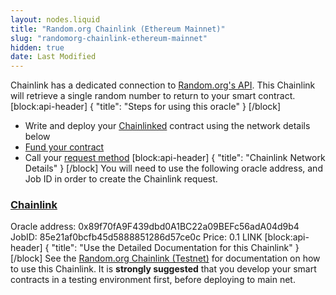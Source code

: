 ```yaml
---
layout: nodes.liquid
title: "Random.org Chainlink (Ethereum Mainnet)"
slug: "randomorg-chainlink-ethereum-mainnet"
hidden: true
date: Last Modified
---
```

Chainlink has a dedicated connection to <a href="https://www.random.org/" target="_blank">Random.org's API</a>. This Chainlink will retrieve a single random number to return to your smart contract.
[block:api-header]
{
  "title": "Steps for using this oracle"
}
[/block]
- Write and deploy your [Chainlinked](doc:create-a-chainlinked-project) contract using the network details below
- [Fund your contract](doc:fund-your-contract) 
- Call your [request method](#section-chainlink-examples) 
[block:api-header]
{
  "title": "Chainlink Network Details"
}
[/block]
You will need to use the following oracle address, and Job ID in order to create the Chainlink request.

### <a href="https://chain.link" target="_blank">Chainlink</a>
Oracle address: 0x89f70fA9F439dbd0A1BC22a09BEFc56adA04d9b4
JobID: 85e21af0bcfb45d5888851286d57ce0c
Price: 0.1 LINK
[block:api-header]
{
  "title": "Use the Detailed Documentation for this Chainlink"
}
[/block]
See the [Random.org Chainlink (Testnet)](doc:randomorg-chainlink-testnet#section-create-your-chainlinked-contract) for documentation on how to use this Chainlink. It is **strongly suggested** that you develop your smart contracts in a testing environment first, before deploying to main net.
